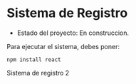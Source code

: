 <h1> Sistema de Registro </h1>

- Estado del proyecto: En construccion.

Para ejecutar el sistema, debes poner: 

```npm install react```

Sistema de registro 2
